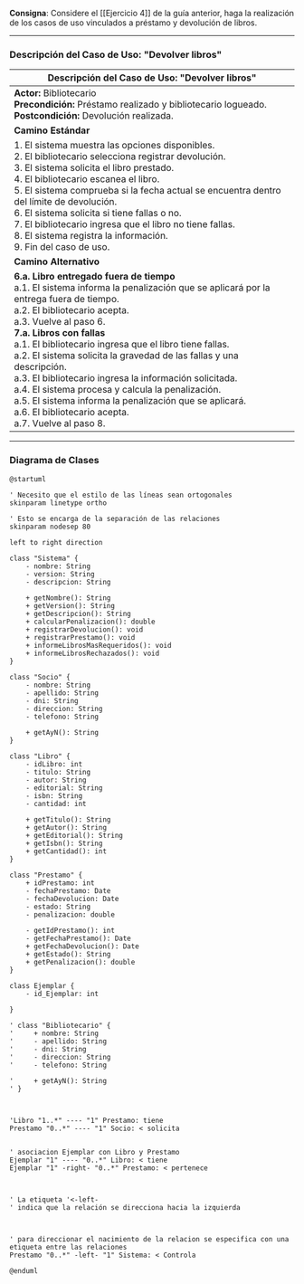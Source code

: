 
**Consigna**: Considere el [[Ejercicio 4]] de la guía anterior, haga la realización de los casos de uso vinculados a préstamo y devolución de libros.

---

### Descripción del Caso de Uso: "Devolver libros"

| **Descripción del Caso de Uso: "Devolver libros"**                                                                                                                                                                                                                                                                                                                                                                                                                                                                                                                                                         |
| ---------------------------------------------------------------------------------------------------------------------------------------------------------------------------------------------------------------------------------------------------------------------------------------------------------------------------------------------------------------------------------------------------------------------------------------------------------------------------------------------------------------------------------------------------------------------------------------------------------- |
| **Actor:** Bibliotecario<br>**Precondición:** Préstamo realizado y bibliotecario logueado.<br>**Postcondición:** Devolución realizada.                                                                                                                                                                                                                                                                                                                                                                                                                                                                     |
| **Camino Estándar**                                                                                                                                                                                                                                                                                                                                                                                                                                                                                                                                                                                        |
| 1. El sistema muestra las opciones disponibles.<br>2. El bibliotecario selecciona registrar devolución.<br>3. El sistema solicita el libro prestado.<br>4. El bibliotecario escanea el libro.<br>5. El sistema comprueba si la fecha actual se encuentra dentro del límite de devolución.<br>6. El sistema solicita si tiene fallas o no.<br>7. El bibliotecario ingresa que el libro no tiene fallas.<br>8. El sistema registra la información.<br>9. Fin del caso de uso.                                                                                                                                |
| **Camino Alternativo**                                                                                                                                                                                                                                                                                                                                                                                                                                                                                                                                                                                     |
| **6.a. Libro entregado fuera de tiempo**<br>a.1. El sistema informa la penalización que se aplicará por la entrega fuera de tiempo.<br>a.2. El bibliotecario acepta.<br>a.3. Vuelve al paso 6.<br>**7.a. Libros con fallas**<br>a.1. El bibliotecario ingresa que el libro tiene fallas.<br>a.2. El sistema solicita la gravedad de las fallas y una descripción.<br>a.3. El bibliotecario ingresa la información solicitada.<br>a.4. El sistema procesa y calcula la penalización.<br>a.5. El sistema informa la penalización que se aplicará.<br>a.6. El bibliotecario acepta.<br>a.7. Vuelve al paso 8. |

---

### Diagrama de Clases

```plantuml
@startuml

' Necesito que el estilo de las líneas sean ortogonales
skinparam linetype ortho

' Esto se encarga de la separación de las relaciones
skinparam nodesep 80

left to right direction 

class "Sistema" {
    - nombre: String
    - version: String
    - descripcion: String

    + getNombre(): String
    + getVersion(): String
    + getDescripcion(): String
    + calcularPenalizacion(): double
    + registrarDevolucion(): void
    + registrarPrestamo(): void
    + informeLibrosMasRequeridos(): void
    + informeLibrosRechazados(): void
}

class "Socio" {
    - nombre: String
    - apellido: String
    - dni: String
    - direccion: String
    - telefono: String

    + getAyN(): String
}

class "Libro" {
    - idLibro: int
    - titulo: String
    - autor: String
    - editorial: String
    - isbn: String
    - cantidad: int

    + getTitulo(): String
    + getAutor(): String
    + getEditorial(): String
    + getIsbn(): String
    + getCantidad(): int
}

class "Prestamo" {
    + idPrestamo: int
    - fechaPrestamo: Date
    - fechaDevolucion: Date
    - estado: String
    - penalizacion: double

    - getIdPrestamo(): int
    - getFechaPrestamo(): Date
    + getFechaDevolucion(): Date
    + getEstado(): String
    + getPenalizacion(): double
}

class Ejemplar {
    - id_Ejemplar: int

}

' class "Bibliotecario" {
'     + nombre: String
'     - apellido: String
'     - dni: String
'     - direccion: String
'     - telefono: String

'     + getAyN(): String
' }



'Libro "1..*" ---- "1" Prestamo: tiene
Prestamo "0..*" ---- "1" Socio: < solicita


' asociacion Ejemplar con Libro y Prestamo
Ejemplar "1" ---- "0..*" Libro: < tiene
Ejemplar "1" -right- "0..*" Prestamo: < pertenece



' La etiqueta '<-left-
' indica que la relación se direcciona hacia la izquierda



' para direccionar el nacimiento de la relacion se especifica con una etiqueta entre las relaciones
Prestamo "0..*" -left- "1" Sistema: < Controla

@enduml
```
